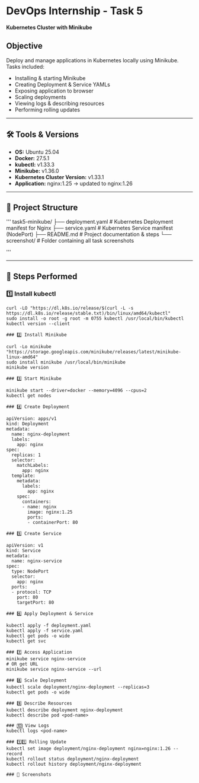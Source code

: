 #  DevOps Internship - Task 5  
**Kubernetes Cluster with Minikube**

##  Objective
Deploy and manage applications in Kubernetes locally using Minikube.  
Tasks included:
- Installing & starting Minikube
- Creating Deployment & Service YAMLs
- Exposing application to browser
- Scaling deployments
- Viewing logs & describing resources
- Performing rolling updates

---

## 🛠 Tools & Versions
- **OS:** Ubuntu 25.04  
- **Docker:** 27.5.1  
- **kubectl:** v1.33.3  
- **Minikube:** v1.36.0  
- **Kubernetes Cluster Version:** v1.33.1  
- **Application:** nginx:1.25 → updated to nginx:1.26  

---

## 📂 Project Structure
'''
task5-minikube/
├── deployment.yaml # Kubernetes Deployment manifest for Nginx
├── service.yaml # Kubernetes Service manifest (NodePort)
├── README.md # Project documentation & steps
└── screenshot/ # Folder containing all task screenshots

'''

---

## 📝 Steps Performed

### 1️⃣ Install kubectl
```
curl -LO "https://dl.k8s.io/release/$(curl -L -s https://dl.k8s.io/release/stable.txt)/bin/linux/amd64/kubectl"
sudo install -o root -g root -m 0755 kubectl /usr/local/bin/kubectl
kubectl version --client

### 2️⃣ Install Minikube

curl -Lo minikube "https://storage.googleapis.com/minikube/releases/latest/minikube-linux-amd64"
sudo install minikube /usr/local/bin/minikube
minikube version

### 3️⃣ Start Minikube

minikube start --driver=docker --memory=4096 --cpus=2
kubectl get nodes

### 4️⃣ Create Deployment

apiVersion: apps/v1
kind: Deployment
metadata:
  name: nginx-deployment
  labels:
    app: nginx
spec:
  replicas: 1
  selector:
    matchLabels:
      app: nginx
  template:
    metadata:
      labels:
        app: nginx
    spec:
      containers:
      - name: nginx
        image: nginx:1.25
        ports:
        - containerPort: 80

### 5️⃣ Create Service

apiVersion: v1
kind: Service
metadata:
  name: nginx-service
spec:
  type: NodePort
  selector:
    app: nginx
  ports:
  - protocol: TCP
    port: 80
    targetPort: 80

### 6️⃣ Apply Deployment & Service

kubectl apply -f deployment.yaml
kubectl apply -f service.yaml
kubectl get pods -o wide
kubectl get svc

### 7️⃣ Access Application
minikube service nginx-service
# OR get URL
minikube service nginx-service --url

### 8️⃣ Scale Deployment
kubectl scale deployment/nginx-deployment --replicas=3
kubectl get pods -o wide

### 9️⃣ Describe Resources
kubectl describe deployment nginx-deployment
kubectl describe pod <pod-name>

### 🔟 View Logs
kubectl logs <pod-name>

### 1️⃣1️⃣ Rolling Update
kubectl set image deployment/nginx-deployment nginx=nginx:1.26 --record
kubectl rollout status deployment/nginx-deployment
kubectl rollout history deployment/nginx-deployment

### 📸 Screenshots

